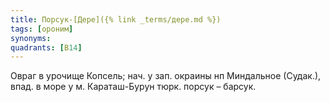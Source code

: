 ```yaml
---
title: Порсук-[Дере]({% link _terms/дере.md %})
tags: [ороним]
synonyms:
quadrants: [В14]
---
```


Овраг в урочище Копсель; нач. у зап. окраины нп Миндальное (Судак.), впад. в
море у м. Караташ-Бурун тюрк. порсук – барсук.
